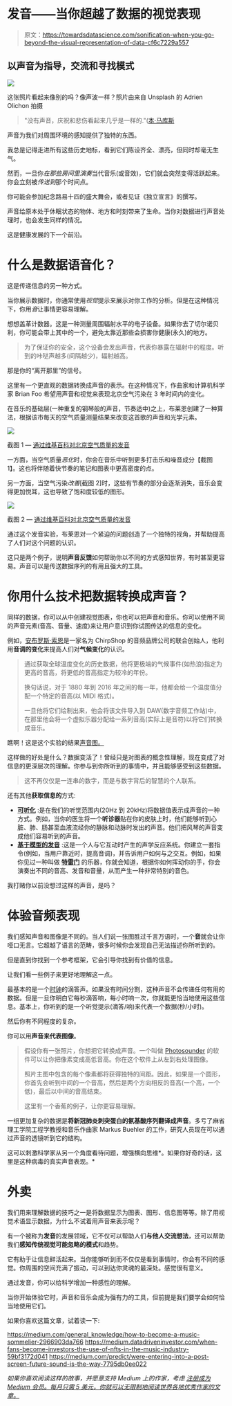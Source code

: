 # 发音——当你超越了数据的视觉表现

> 原文：<https://towardsdatascience.com/sonification-when-you-go-beyond-the-visual-representation-of-data-cf6c7229a557>

## 以声音为指导，交流和寻找模式

![](img/a5e8aab856818e5b79e179d8d3b216cb.png)

这张照片看起来像别的吗？像声波一样？照片由来自 Unsplash 的 Adrien Olichon 拍摄

> "没有声音，庆祝和悲伤看起来几乎是一样的."([本·马库斯](https://en.wikipedia.org/wiki/Ben_Marcus)

声音为我们对周围环境的感知提供了独特的东西。

我总是记得走进所有这些历史地标，看到它们陈设齐全、漂亮，但同时却毫无生气。

然而，一旦你*在那些房间里演奏*当代音乐(或音效)，它们就会突然变得活跃起来。你会立刻被*传送到*那个时间点。

你可能会参加纪念路易十四的盛大舞会，或者见证《独立宣言》的撰写。

声音给原本处于休眠状态的物体、地方和时刻带来了生命。当你对数据进行声音处理时，也会发生同样的情况。

这是健康发展的下一个前沿。

# 什么是数据语音化？

这是传递信息的另一种方式。

当你展示数据时，你通常使用*视觉*提示来展示对你工作的分析。但是在这种情况下，你用*音*让事情更容易理解。

想想盖革计数器。这是一种测量周围辐射水平的电子设备。如果你去了切尔诺贝利，你可能会带上其中的一个，避免太靠近那些会损害你健康(永久)的地方。

> 为了保证你的安全，这个设备会发出声音，代表你暴露在辐射中的程度。听到的咔哒声越多(间隔越少)，辐射越高。

那是你的“离开那里”的信号。

这里有一个更直观的数据转换成声音的表示。在这种情况下，作曲家和计算机科学家 Brian Foo 希望用声音和视觉来表现北京空气污染在 3 年时间内的变化。

在音乐的基础层(一种重复的钢琴般的声音，节奏适中)之上，布莱恩创建了一种算法，根据该市每天的空气质量测量结果来改变这首歌的声音和光学元素。

![](img/f5ecabae6bc5553eb5177f7f76d6e524.png)

截图 1 — [通过维基百科对北京空气质量的发音](https://en.wikipedia.org/wiki/File:Air_Play_-_Sonification_of_Beijing_Air_Quality_Data.webm)

一方面，当空气质量*恶化*时，你会在音乐中听到更多打击乐和噪音成分【截图 1】。这也将伴随着快节奏的笔记和图表中更高密度的点。

另一方面，当空气污染*改善*[截图 2]时，这些有节奏的部分会逐渐消失，音乐会变得更加悦耳，这也导致了饱和度较低的图形。

![](img/d82e6926e0bb8145aa878ee3169acf3b.png)

截图 2 — [通过维基百科对北京空气质量的发音](https://en.wikipedia.org/wiki/File:Air_Play_-_Sonification_of_Beijing_Air_Quality_Data.webm)

通过这个发音实验，布莱恩对一个紧迫的问题创造了一个独特的视角，并帮助提高了人们对这个问题的认识。

这只是两个例子，说明**声音反馈**如何帮助你以不同的方式感知世界，有时甚至更容易。声音可以是传送数据序列的有用且强大的工具。

# 你用什么技术把数据转换成声音？

同样的数据，你可以从中创建视觉图表，你也可以把声音和音乐。你可以使用不同的声音元素(音高、音量、速度)来让用户意识到你试图传达的信息的变化。

例如，[安布罗斯·索恩](https://medium.com/u/8b06ec5da3bd?source=post_page-----cf6c7229a557--------------------------------)是一家名为 ChirpShop 的音频品牌公司的联合创始人，他利用**音调的变化**来提高人们对**气候变化**的认识。

> 通过获取全球温度变化的历史数据，他将更极端的气候事件(如热浪)指定为更高的音高，将更低的音高指定为较冷的年份。
> 
> 换句话说，对于 1880 年到 2016 年之间的每一年，他都会给一个温度值分配一个特定的音高(以 MIDI 格式)。
> 
> 一旦他将它们绘制出来，他会将该文件导入到 DAW(数字音频工作站)中，在那里他会将一个虚拟乐器分配给一系列音高(实际上是音符)以将它们转换成音乐。

瞧啊！这是这个实验的结果[声音图。](https://www.linkedin.com/feed/update/urn:li:activity:6924800366299557889/?commentUrn=urn%3Ali%3Acomment%3A(ugcPost%3A6924771072051490816%2C6924828498360504320))

这样做的好处是什么？数据变活了！曾经只是对图表的概念性理解，现在变成了对信息的更深层次的理解。你参与到你所听到的事情中，并且能够感受到这些数据。

> 这不再仅仅是一连串的数字，而是与数字背后的智慧的个人联系。

还有其他**获取信息的**方式:

*   [**可听化**](https://en.wikipedia.org/wiki/Audification) :是在我们的听觉范围内(20Hz 到 20kHz)将数据值表示成声音的一种方式。例如，当你的医生将一个**听诊器**贴在你的皮肤上时，他们能够听到心脏、肺、肠甚至血液流经你的静脉和动脉时发出的声音。他们把风琴的声音变成他们容易听到的声音。
*   [**基于模型的发音**](https://sonification.de/handbook/download/TheSonificationHandbook-chapter16.pdf) :这是一个人与它互动时产生的声学反应系统。你建立一套指令(例如，当用户靠近时，提高音调)，并告诉用户如何与之交互。例如，如果你见过一种叫做 [**特雷门**](https://youtu.be/QQCcDh3QmGU) 的乐器，你就会知道，根据你如何挥动你的手，你会演奏出不同的音高、发音和音量，从而产生一种非常特别的音色。

我打赌你以前没想过这样的声音，是吗？

# 体验音频表现

我们感知声音和图像是不同的。当人们说一张图胜过千言万语时，一个**音**就会让你哑口无言。它超越了语言的范畴，很多时候你会发现自己无法描述你所听到的。

但是直到你找到一个参考框架，它会引导你找到有价值的信息。

让我们看一些例子来更好地理解这一点。

最基本的是一个[时钟](https://youtu.be/CmWXhc6QuYU)的滴答声。如果没有时间分割，这种声音不会传递任何有用的数据。但是一旦你明白它每秒滴答响，每小时响一次，你就能更恰当地使用这些信息。基本上，你听到的是一个听觉提示(滴答/响)来代表一个数据(秒/小时)。

然后你有不同程度的复杂。

你可以用**声音来代表图像**。

> 假设你有一张照片，你想把它转换成声音。一个叫做 [Photosounder](https://photosounder.com/) 的软件可以让你把像素变成高低音高。你在这个软件上从左到右处理图像。
> 
> 照片主图中包含的每个像素都将获得独特的间距。因此，如果是一个圆形，你首先会听到中间的一个音高，然后是两个方向相反的音高(一个高，一个低)，最后以中间的音高结束。
> 
> 这里有一个香蕉的例子，让你更容易理解。

一组更加复杂的数据是**将新冠肺炎刺突蛋白的氨基酸序列翻译成声音**。多亏了麻省理工学院工程学教授和音乐作曲家 Markus Buehler 的工作，研究人员现在可以通过声音的透镜听到它的结构。

这可以刺激科学家从另一个角度看待问题，增强横向思维*。如果你好奇的话，这里是这种病毒的真实声音表现。*

# 外卖

我们用来理解数据的技巧之一是将数据显示为图表、图形、信息图等等。除了用视觉术语显示数据，为什么不试着用声音来表示呢？

有一个被称为**发音**的发展领域，它不仅可以帮助人们**与他人交流想法**，还可以帮助我们**感知传统视觉可能忽略的模式**和趋势。

它有助于让信息鲜活起来。当你能够听到而不仅仅是看到事情时，你会有不同的感觉。你周围的空间充满了振动，可以到达你灵魂的最深处。感觉很有意义。

通过发音，你可以给科学增加一种感性的理解。

当你开始体验它时，声音和音乐会成为强有力的工具，但前提是我们要学会如何恰当地使用它们。

如果你喜欢这篇文章，试着读一下:

<https://medium.com/general_knowledge/how-to-become-a-music-sommelier-2966903da766>  <https://medium.datadriveninvestor.com/when-fans-become-investors-the-use-of-nfts-in-the-music-industry-59bf3172d041>  <https://medium.com/predict/were-entering-into-a-post-screen-future-sound-is-the-way-7795db0ee022>  

*如果你喜欢阅读这样的故事，并愿意支持 Medium 上的作家，考虑* [*注册成为 Medium 会员。每月只需 5 美元，你就可以无限制地阅读世界各地优秀作家的文章。*](https://pmarinko.medium.com/membership)